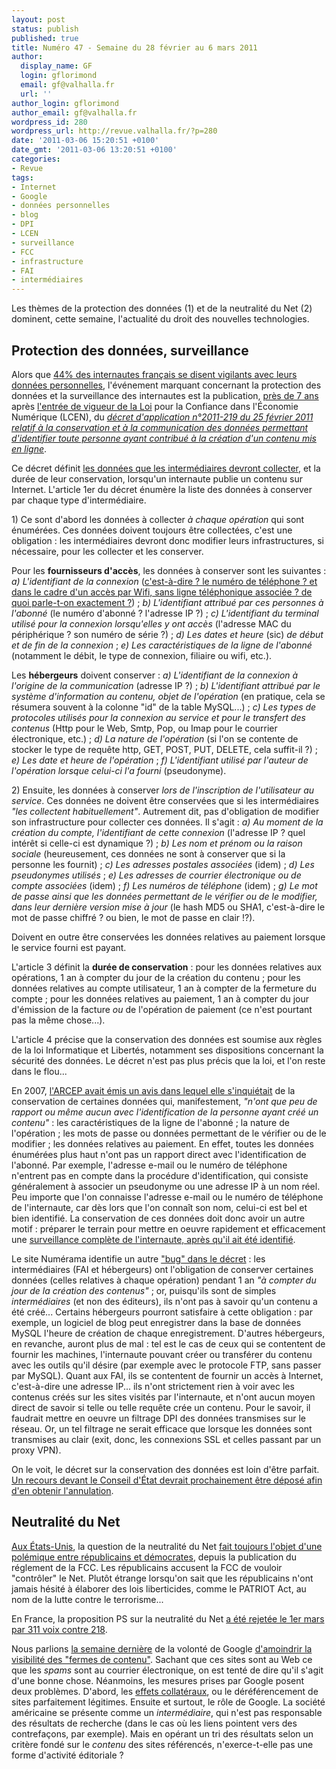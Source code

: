 ```yaml
---
layout: post
status: publish
published: true
title: Numéro 47 - Semaine du 28 février au 6 mars 2011
author:
  display_name: GF
  login: gflorimond
  email: gf@valhalla.fr
  url: ''
author_login: gflorimond
author_email: gf@valhalla.fr
wordpress_id: 280
wordpress_url: http://revue.valhalla.fr/?p=280
date: '2011-03-06 15:20:51 +0100'
date_gmt: '2011-03-06 13:20:51 +0100'
categories:
- Revue
tags:
- Internet
- Google
- données personnelles
- blog
- DPI
- LCEN
- surveillance
- FCC
- infrastructure
- FAI
- intermédiaires
---
```

<p>Les thèmes de la protection des données (1) et de la neutralité du Net (2) dominent, cette semaine, l'actualité du droit des nouvelles technologies.</p>
<h2>Protection des données, surveillance</h2>
<p>Alors que <a href="http://www.zdnet.fr/actualites/e-reputation-44-des-internautes-francais-vigilants-avec-leurs-donnees-privees-39758728.htm">44% des internautes français se disent vigilants avec leurs données personnelles</a>, l'événement marquant concernant la protection des données et la surveillance des internautes est la publication, <a href="http://www.village-justice.com/articles/reflexion-decret-relatif,9727.html">près de 7 ans</a> après <a href="http://www.numerama.com/magazine/18191-la-lcen-a-enfin-son-decret-sur-les-donnees-a-conserver-par-les-hebergeurs.html">l'entrée de vigueur de la Loi</a> pour la Confiance dans l'Économie Numérique (LCEN), du <i><a href="http://www.legifrance.gouv.fr/affichTexte.do?cidTexte=JORFTEXT000023646013">décret d'application n°2011-219 du 25 février 2011 relatif à la conservation et à la communication des données permettant d'identifier toute personne ayant contribué à la création d'un contenu mis en ligne</a></i>.</p>
<p>Ce décret définit <a href="http://www.lemondeinformatique.fr/actualites/lire-un-decret-encadre-enfin-les-obligations-d-authentification-des-internautes-33036.html">les données que les intermédiaires devront collecter</a>, et la durée de leur conservation, lorsqu'un internaute publie un contenu sur Internet. L'article 1er du décret énumère la liste des données à conserver par chaque type d'intermédiaire.</p>
<p>1) Ce sont d'abord les données à collecter <i>à chaque opération</i> qui sont énumérées. Ces données doivent toujours être collectées, c'est une obligation : les intermédiaires devront donc modifier leurs infrastructures, si nécessaire, pour les collecter et les conserver.</p>
<p>Pour les <b>fournisseurs d'accès</b>, les données à conserver sont les suivantes : <i>a) L'identifiant de la connexion</i> (<a href="http://www.numerama.com/magazine/18207-decret-lcen-la-cnil-ignore-la-conservation-des-mots-de-passe.html">c'est-à-dire ? le numéro de téléphone ? et dans le cadre d'un accès par Wifi, sans ligne téléphonique associée ? de quoi parle-t-on exactement ?</a>) ; <i>b) L'identifiant attribué par ces personnes à l'abonné</i> (le numéro d'abonné ? l'adresse IP ?) ; <i>c) L'identifiant du terminal utilisé pour la connexion lorsqu'elles y ont accès</i> (l'adresse MAC du périphérique ? son numéro de série ?) ; <i>d) Les dates et heure</i> (sic) <i>de début et de fin de la connexion</i> ; <i>e) Les caractéristiques de la ligne de l'abonné</i> (notamment le débit, le type de connexion, filiaire ou wifi, etc.).</p>
<p>Les <b>hébergeurs</b> doivent conserver : <i>a) L'identifiant de la connexion à l'origine de la communication</i> (adresse IP ?) ; <i>b) L'identifiant attribué par le système d'information au contenu, objet de l'opération</i> (en pratique, cela se résumera souvent à la colonne "id" de la table MySQL...) ; <i>c) Les types de protocoles utilisés pour la connexion au service et pour le transfert des contenus</i> (Http pour le Web, Smtp, Pop, ou Imap pour le courrier électronique, etc.) ; <i>d) La nature de l'opération</i> (si l'on se contente de stocker le type de requête http, GET, POST, PUT, DELETE, cela suffit-il ?) ; <i>e) Les date et heure de l'opération</i> ; <i>f) L'identifiant utilisé par l'auteur de l'opération lorsque celui-ci l'a fourni</i> (pseudonyme).</p>
<p>2) Ensuite, les données à conserver <i>lors de l'inscription de l'utilisateur au service</i>. Ces données ne doivent être conservées que si les intermédiaires <i>"les collectent habituellement"</i>. Autrement dit, pas d'obligation de modifier son infrastructure pour collecter ces données. Il s'agit : <i>a) Au moment de la création du compte, l'identifiant de cette connexion</i> (l'adresse IP ? quel intérêt si celle-ci est dynamique ?) ; <i>b) Les nom et prénom ou la raison sociale</i> (heureusement, ces données ne sont à conserver que si la personne les fournit) ; <i>c) Les adresses postales associées</i> (idem) ; <i>d) Les pseudonymes utilisés</i> ; <i>e) Les adresses de courrier électronique ou de compte associées</i> (idem) ; <i>f) Les numéros de téléphone</i> (idem) ; <i>g) Le mot de passe ainsi que les données permettant de le vérifier ou de le modifier, dans leur dernière version mise à jour</i> (le hash MD5 ou SHA1, c'est-à-dire le mot de passe chiffré ? ou bien, le mot de passe en clair !?). </p>
<p>Doivent en outre être conservées les données relatives au paiement lorsque le service fourni est payant.</p>
<p>L'article 3 définit la <b>durée de conservation</b> : pour les données relatives aux opérations, 1 an à compter du jour de la création du contenu ; pour les données relatives au compte utilisateur, 1 an à compter de la fermeture du compte ; pour les données relatives au paiement, 1 an à compter du jour d'émission de la facture <i>ou</i> de l'opération de paiement (ce n'est pourtant pas la même chose...).</p>
<p>L'article 4 précise que la conservation des données est soumise aux règles de la loi Informatique et Libertés, notamment ses dispositions concernant la sécurité des données. Le décret n'est pas plus précis que la loi, et l'on reste dans le flou...</p>
<p>En 2007, <a href="http://www.pcinpact.com/actu/news/62243-conservation-donnees-decret-big-brother.htm">l'ARCEP avait émis un avis dans lequel elle s'inquiétait</a> de la conservation de certaines données qui, manifestement, <i>"n'ont que peu de rapport ou même aucun avec l'identification de la personne ayant créé un contenu"</i> : les caractéristiques de la ligne de l'abonné ; la nature de l'opération ; les mots de passe ou données permettant de le vérifier ou de le modifier ; les données relatives au paiement. En effet, toutes les données énumérées plus haut n'ont pas un rapport direct avec l'identification de l'abonné. Par exemple, l'adresse e-mail ou le numéro de téléphone n'entrent pas en compte dans la procédure d'identification, qui consiste généralement à associer un pseudonyme ou une adresse IP à un nom réel. Peu importe que l'on connaisse l'adresse e-mail ou le numéro de téléphone de l'internaute, car dès lors que l'on connaît son nom, celui-ci est bel et bien identifié. La conservation de ces données doit donc avoir un autre motif : préparer le terrain pour mettre en oeuvre rapidement et efficacement une <a href="http://www.numerama.com/magazine/18192-les-mots-de-passe-pourront-etre-connus-des-services-anti-terroristes.html">surveillance complète de l'internaute, après qu'il ait été identifié</a>.</p>
<p>Le site Numérama identifie un autre <a href="http://www.numerama.com/magazine/18194-un-bug-dans-le-decret-lcen-sur-la-conservation-des-donnees.html">"bug" dans le décret</a> : les intermédiaires (FAI et hébergeurs) ont l'obligation de conserver certaines données (celles relatives à chaque opération) pendant 1 an <i>"à compter du jour de la création des contenus"</i> ; or, puisqu'ils sont de simples <i>intermédiaires</i> (et non des éditeurs), ils n'ont pas à savoir qu'un contenu a été créé... Certains hébergeurs pourront satisfaire à cette obligation : par exemple, un logiciel de blog peut enregistrer dans la base de données MySQL l'heure de création de chaque enregistrement. D'autres hébergeurs, en revanche, auront plus de mal : tel est le cas de ceux qui se contentent de fournir les machines, l'internaute pouvant créer ou transférer du contenu avec les outils qu'il désire (par exemple avec le protocole FTP, sans passer par MySQL). Quant aux FAI, ils se contentent de fournir un accès à Internet, c'est-à-dire une adresse IP... ils n'ont strictement rien à voir avec les contenus créés sur les sites visités par l'internaute, et n'ont aucun moyen direct de savoir si telle ou telle requête crée un contenu. Pour le savoir, il faudrait mettre en oeuvre un filtrage DPI des données transmises sur le réseau. Or, un tel filtrage ne serait efficace que lorsque les données sont transmises au clair (exit, donc, les connexions SSL et celles passant par un proxy VPN).</p>
<p>On le voit, le décret sur la conservation des données est loin d'être parfait. <a href="http://www.numerama.com/magazine/18203-le-decret-lcen-devrait-etre-attaque-devant-le-conseil-d-etat.html">Un recours devant le Conseil d'État devrait prochainement être déposé afin d'en obtenir l'annulation</a>.</p>
<h2>Neutralité du Net</h2>
<p><a href="http://www.zdnet.fr/actualites/la-regulation-de-la-neutralite-du-net-menacee-aux-etats-unis-39758659.htm">Aux États-Unis</a>, la question de la neutralité du Net <a href="http://arstechnica.com/tech-policy/news/2011/02/republicans-no-compromise-possible-on-net-neutrality.ars">fait toujours l'objet d'une polémique entre républicains et démocrates</a>, depuis la publication du réglement de la FCC. Les républicains accusent la FCC de vouloir "contrôler" le Net. Plutôt étrange lorsqu'on sait que les républicains n'ont jamais hésité à élaborer des lois liberticides, comme le PATRIOT Act, au nom de la lutte contre le terrorisme...</p>
<p>En France, la proposition PS sur la neutralité du Net <a href="http://www.numerama.com/magazine/18093-neutralite-du-net-la-proposition-du-ps-est-rejetee.html">a été rejetée le 1er mars par 311 voix contre 218</a>.</p>
<p>Nous parlions <a href="http://revue.valhalla.fr/numeros/46/">la semaine dernière</a> de la volonté de Google <a href="http://www.silicon.fr/referencement-google-la-chasse-aux-«mauvais-sites»-est-ouverte-46362.html">d'amoindrir la visibilité des "fermes de contenu"</a>. Sachant que ces sites sont au Web ce que les <i>spams</i> sont au courrier électronique, on est tenté de dire qu'il s'agit d'une bonne chose. Néanmoins, les mesures prises par Google posent deux problèmes. D'abord, les <a href="http://www.zdnet.fr/actualites/de-bons-sites-web-victimes-du-nouvel-algorithme-de-google-39758703.htm">effets collatéraux</a>, ou le déréférencement de sites parfaitement légitimes. Ensuite et surtout, le rôle de Google. La société américaine se présente comme un <i>intermédiaire</i>, qui n'est pas responsable des résultats de recherche (dans le cas où les liens pointent vers des contrefaçons, par exemple). Mais en opérant un tri des résultats selon un critère fondé sur le <i>contenu</i> des sites référencés, n'exerce-t-elle pas une forme d'activité éditoriale ?</p>
